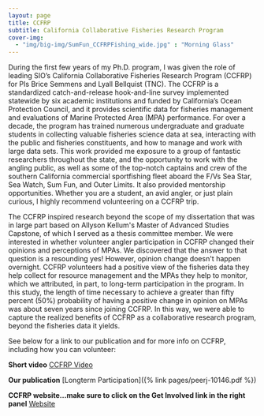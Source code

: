 ```yaml
---
layout: page
title: CCFRP
subtitle: California Collaborative Fisheries Research Program
cover-img: 
  - "img/big-img/SumFun_CCFRPFishing_wide.jpg" : "Morning Glass"
---
```

During the first few years of my Ph.D. program, I was given the role of leading SIO’s California Collaborative Fisheries Research Program (CCFRP) for PIs Brice Semmens and Lyall Bellquist (TNC). The CCFRP is a standardized catch-and-release hook-and-line survey implemented statewide by six academic institutions and funded by California’s Ocean Protection Council, and it provides scientific data for fisheries management and evaluations of Marine Protected Area (MPA) performance.  For over a decade, the program has trained numerous undergraduate and graduate students in collecting valuable fisheries science data at sea, interacting with the public and fisheries constituents, and how to manage and work with large data sets. This work provided me exposure to a group of fantastic researchers throughout the state, and the opportunity to work with the angling public, as well as some of the top-notch captains and crew of the southern California commercial sportfishing fleet aboard the F/Vs Sea Star, Sea Watch, Sum Fun, and Outer Limits. It also provided mentorship opportunities. Whether you are a student, an avid angler, or just plain curious, I highly recommend volunteering on a CCFRP trip.

The CCFRP inspired research beyond the scope of my dissertation that was in large part based on Allyson Kellum's Master of Advanced Studies Capstone, of which I served as a thesis committee member. We were interested in whether volunteer angler participation in CCFRP changed their opinions and perceptions of MPAs. We discovered that the answer to that question is a resounding yes! However, opinion change doesn't happen overnight. CCFRP volunteers had a positive view of the fisheries data they help collect for resource management and the MPAs they help to monitor, which we attributed, in part, to long-term participation in the program. In this study, the length of time necessary to achieve a greater than fifty percent (50%) probability of having a positive change in opinion on MPAs was about seven years since joining CCFRP. In this way, we were able to capture the realized benefits of CCFRP as a collaborative research program, beyond the fisheries data it yields.

See below for a link to our publication and for more info on CCFRP, including how you can volunteer:

**Short video** <a href = "https://youtu.be/Y5w4fggjncI">CCFRP Video</a>

**Our publication** [Longterm Participation]({% link pages/peerj-10146.pdf %}) 

**CCFRP website...make sure to click on the Get Involved link in the right panel** <a href = "https://mlml.sjsu.edu/fisheries/ccfrp/">Website</a>
